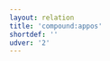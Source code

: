 ```yaml
---
layout: relation
title: 'compound:appos'
shortdef: ''
udver: '2'
---
```

<!-- Interlanguage links updated Út zář 29 20:31:47 CEST 2020 -->

